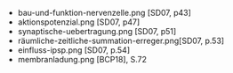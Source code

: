 - bau-und-funktion-nervenzelle.png [SD07, p43]
- aktionspotenzial.png [SD07, p47]
- synaptische-uebertragung.png [SD07, p51]
- räumliche-zeitliche-summation-erreger.png[SD07, p.53]
- einfluss-ipsp.png [SD07, p.54]
- membranladung.png [BCP18], S.72